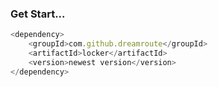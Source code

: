 ### Get Start...
``` javascript
<dependency>
    <groupId>com.github.dreamroute</groupId>
    <artifactId>locker</artifactId>
    <version>newest version</version>
</dependency>

